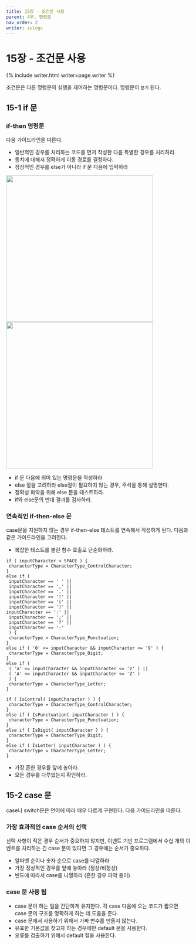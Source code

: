 ```yaml
---
title: 15장 - 조건문 사용
parent: 4부. 명령문 
nav_order: 2
writer: sulogc 
---
```


# 15장 - 조건문 사용

{% include writer.html writer=page.writer %}

조건문은 다른 명령문의 실행을 제어하는 명령문이다. 명령문이 `분기` 된다. 

## 15-1 if 문

### if-then 명령문 
다음 가이드라인을 따른다. 

- 일반적인 경우를 처리하는 코드를 먼저 작성한 다음 특별한 경우를 처리하라. 
- 동치에 대해서 정확하게 이동 경로를 결정하다. 
- 정상적인 경우를 else가 아니라 if 문 다음에 입력하라

<img src="/code-complete/assets/figures/15.1.png" width="400px"/>

<img src="/code-complete/assets/figures/15.2.png" width="400px"/>

- if 문 다음에 의미 있는 명령문을 작성하라 
- else 절을 고려하라 
else절이 필요하지 않는 경우, 주석을 통해 설명한다. 
- 정확성 파악을 위해 else 문을 테스트하라.
- if와 else문의 반대 결과를 검사하라. 

### 연속적인 if-then-else 문
case문을 지원하지 않는 경우 if-then-else 테스트를 연속해서 작성하게 된다. 다음과 같은 가이드라인을 고려한다. 
- 복잡한 테스트를 불린 함수 호출로 단순화하라. 
```
if ( inputCharacter < SPACE ) {
 characterType = CharacterType_ControlCharacter;
}
else if (
 inputCharacter == ' ' ||
 inputCharacter == ',' ||
 inputCharacter == '.' ||
 inputCharacter == '!' ||
 inputCharacter == '(' ||
 inputCharacter == ')' ||
inputCharacter == ':' ||
 inputCharacter == ';' ||
 inputCharacter == '?' ||
 inputCharacter == '-'
 ) {
 characterType = CharacterType_Punctuation;
}
else if ( '0' <= inputCharacter && inputCharacter <= '9' ) {
 characterType = CharacterType_Digit;
}
else if (
 ( 'a' <= inputCharacter && inputCharacter <= 'z' ) ||
 ( 'A' <= inputCharacter && inputCharacter <= 'Z' )
 ) {
 characterType = CharacterType_Letter;
}
```

```
if ( IsControl( inputCharacter ) ) {
 characterType = CharacterType_ControlCharacter;
}
else if ( IsPunctuation( inputCharacter ) ) {
 characterType = CharacterType_Punctuation;
}
else if ( IsDigit( inputCharacter ) ) {
 characterType = CharacterType_Digit;
}
else if ( IsLetter( inputCharacter ) ) {
 characterType = CharacterType_Letter;
}
```

- 가장 흔한 경우를 앞에 놓아라. 
- 모든 경우를 다루었는지 확인하라. 

## 15-2 case 문

case나 switch문은 언어에 따라 매우 다르게 구현된다. 다음 가이드라인을 따른다.

### 가장 효과적인 case 순서의 선택

선택 사항이 적은 경우 순서가 중요하지 않지만, 이벤트 기반 프로그램에서 수십 개의 이벤트를 처리하는 긴 case 문이 있다면 그 경우에는 순서가 중요하다. 
- 알파벳 순이나 숫자 순으로 case를 나열하라
- 가장 정상적인 경우를 앞에 놓아라 (정상/비정상)
- 빈도에 따라서 case를 나열하라 (흔한 경우 파악 용이)

### case 문 사용 팁

- case 문이 하는 일을 간단하게 유지한다. 
각 case 다음에 오는 코드가 짧으면 case 문의 구조를 명확하게 하는 데 도움을 준다. 
- case 문에서 사용하기 위해서 가짜 변수를 만들지 않는다. 
- 유효한 기본값을 찾고자 하는 경우에만 default 문을 사용한다. 
- 오류를 검출하기 위해서 default 절을 사용한다. 



